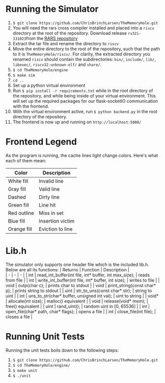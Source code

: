 # Running the Simulator
1. `$ git clone https://github.com/ChrisBrinchLarsen/TheMemoryHole.git`
2. You will need the rars cross compiler installed and placed into a `riscv` directory at the root of the repository. Download release `rv32i-131023`from the [RARS repository](https://github.com/stnolting/riscv-gcc-prebuilt?tab=readme-ov-file)
3. Extract the tar file and rename the directory to `riscv`
4. Move the entire directory to the root of the repository, such that the path to it is `TheMemoryHole/riscv/`. For clarity, the extracted directory you renamed `riscv` should contain the subdirectories: `bin/`, `include/`, `lib/`, `libexec/`, `riscv32-unknown-elf/` and `share/`.
5. `$ cd TheMemoryHole/engine`
6. `$ make sim`
7. `cd ..`
8. Set up a python virtual environment
9. Run `$ pip install -r requirements.txt` while in the root directory of the repository, and while being inside of your virtual environment. This will set up the required packages for our flask-socketIO communication with the frontend.
10. With the virtual environment active, run `$ python backend.py` in the root directory of the repository.
11. The frontend is now up and running on `http://localhost:5000/`

# Frontend Legend
As the program is running, the cache lines light change colors. Here's what each of them mean:

| Color    | Description |
| - | - |
| White fill | Invalid line |
| Gray fill | Valid line |
| Dashed | Dirty line |
| Green fill | Line hit |
| Red outline | Miss in set |
| Blue fill | Insertion victim |
| Orange fill | Eviction to line |

# Lib.h
The simulator only supports one header file which is the included lib.h. Below are all its functions:
| Returns | Function | Description |  
| - | - | - |
| int | read_int_buffer(int file, int* buffer, int max_size); | reads from file |
| int | write_int_buffer(int file, int* buffer, int size); | writes to file |
| void | outp(char c); | prints char to stdout |
| void | print_string(const char* p); | prints string to stdout |
| uint | str_to_uns(const char* str); | string to uint |
| int | uns_to_str(char* buffer, unsigned int val); | uint to string |
| void* | allocate(int size); | malloc() equivalent |
| void | release(void* mem); | free() equivalent |
| uint | rand_uint(); | random uint in [0, 65536]  |
| int | open_file(char* path, char* flags); | opens a file |
| int | close_file(int file); | closes a file |
        


# Running Unit Tests
Running the unit tests boils down to the following steps:
1. `$ git clone https://github.com/ChrisBrinchLarsen/TheMemoryHole.git`
2. `$ cd TheMemoryHole/engine/`
3. `$ make unit`
4. `$ ./unit`